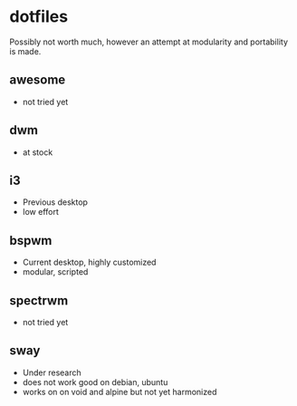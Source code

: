 # dotfiles
Possibly not worth much, however an attempt at modularity and portability is made.

## awesome
* not tried yet

## dwm
* at stock

## i3
* Previous desktop
* low effort

## bspwm
* Current desktop, highly customized
* modular, scripted

## spectrwm
* not tried yet

## sway
* Under research
* does not work good on debian, ubuntu
* works on on void and alpine but not yet harmonized
